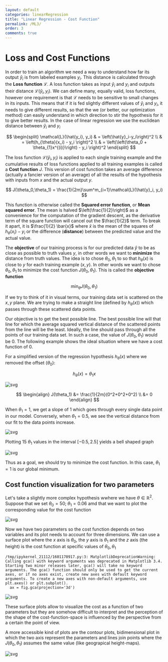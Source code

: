 ```yaml
---
layout: default
categories: linearRegression
title: "Linear Regression - Cost Function"
permalink: /ML3/
order: 3
comments: true
---
```


# Loss and Cost Functions
In order to train an algorithm we need a way to understand how far its output $\hat{y}_i$ is from labeled examples $y_i$. This distance is calculated through the **Loss function** $\mathcal{L}$. A loss function takes as input $\hat{y}_i$ and $y_i$ and outputs their distance $\mathcal{L}(\hat{y}_i, y_i)$. We can define many, equally valid, loss functions, however one requirement is that $\mathcal{L}$ needs to be sensitive to small changes in its inputs. This means that if it is fed slightly different values of $\hat{y}_i$ and $y_i$, it needs to give different results, so that the we (or better, our optimization method) can easily understand in which direction to stir the hypothesis for it to give better results. In the case of linear regression we use the euclidean distance between $\hat{y}_i$ and $y_i$

$$
\begin{split}
\mathcal{L}(\hat{y_i}, y_i) & = \left(\hat{y}_i-y_i\right)^2 \\
& = \left(h_{\theta}(x_i) - y_i \right)^2 \\
& = \left(\left(\theta_0 + \theta_{1}x^{(i)}\right) - y_i \right)^2 
\end{split}
$$

The loss function $\mathcal{L}(\hat{y}_i, y_i)$ is applied to each single training example and the cumulative results of loss functions applied to all training examples is called a **Cost function** $J$. This version of cost function takes an average difference (actually a fancier version of an average) of all the results of the hypothesis with inputs from $x$ and the actual output $y$.

$$
J(\theta_0,\theta_1) = \frac{1}{2m}\sum^m_{i=1}\mathcal{L}(\hat{y}_i, y_i)
$$

This function is otherwise called the **Squared error function**, or **Mean squared error**. The mean is halved $\left(\frac{1}{2}\right)$ as a convenience for the computation of the gradient descent, as the derivative term of the square function will cancel out the $\frac{1}{2}$ term. To break it apart, it is $\frac{1}{2} \bar{x}$ where $\bar{x}$ is the mean of the squares of $h_\theta (x_{i}) - y_{i}$ or the difference (**distance**) between the predicted value and the actual value.

The **objective** of our training process is for our predicted data $\hat{y}$ to be as close as possible to truth values $y$, in other words we want to **minimize** the distance from truth values. The idea is to chose $\theta_0, \theta_1$ to so that $h_\theta(x)$ is close to $y$ for each training example $(x,y)$. In other words we want to chose $\theta_0, \theta_1$ to minimize the cost function $J\left(\theta_0, \theta_1 \right)$. This is called the **objective function**

$$
\min_\theta J(\theta_0,\theta_1)
$$

If we try to think of it in visual terms, our training data set is scattered on the $x,y$ plane. We are trying to make a straight line (defined by $h_\theta(x)$) which passes through these scattered data points. 

Our objective is to get the best possible line. The best possible line will that line for which the average squared vertical distance of the scattered points from the line will be the least. Ideally, the line should pass through all the points of our training data set. In such a case, the value of $J(\theta_0, \theta_1)$ would be 0. The following example shows the ideal situation where we have a cost function of 0. 

For a simplified version of the regression hypothesis $h_\theta(x)$ where we removed the offset ($\theta_0$):

$$h_\theta(x)=\theta_1x$$


    
![svg](ML-3-CostFunction_files/ML-3-CostFunction_5_0.svg)
    


$$
\begin{align}
J(\theta_1) &= \frac{1}{2m}(0^2+0^2+0^2) \\
&= 0
\end{align}
$$

When $\theta_1 = 1$, we get a slope of 1 which goes through every single data point in our model. Conversely, when $\theta_1 = 0.5$, we see the vertical distance from our fit to the data points increase. 


    
![svg](ML-3-CostFunction_files/ML-3-CostFunction_8_0.svg)
    


Plotting 15 $\theta_1$ values in the interval $[-0.5, 2.5]$ yields a bell shaped graph 


    
![svg](ML-3-CostFunction_files/ML-3-CostFunction_10_0.svg)
    


Thus as a goal, we should try to minimize the cost function. In this case, $\theta_1 = 1$ is our global minimum. 

## Cost function visualization for two parameters
Let's take a slightly more complex hypothesis wwhere we have $\theta \in \mathbb{R}^2$. Suppose that we set $\theta_0=50; \;\theta_1=0.06$ amd that we want to plot the corresponding value for the cost function


    
![svg](ML-3-CostFunction_files/ML-3-CostFunction_12_0.svg)
    


Now we have two parameters so the cost function depends on two variables and its plot needs to account for three dimensions. We can use a surface plot where the $x$ axis is $\theta_0$, the $y$ axis is $\theta_1$ and the $z$ axis (the height) is the cost function at specific values of $\theta_0, \theta_1$

    /tmp/ipykernel_21112/1601170917.py:3: MatplotlibDeprecationWarning: Calling gca() with keyword arguments was deprecated in Matplotlib 3.4. Starting two minor releases later, gca() will take no keyword arguments. The gca() function should only be used to get the current axes, or if no axes exist, create new axes with default keyword arguments. To create a new axes with non-default arguments, use plt.axes() or plt.subplot().
      ax = fig.gca(projection='3d')



    
![svg](ML-3-CostFunction_files/ML-3-CostFunction_14_1.svg)
    


These surface plots allow to visualize the cost as a function of two parameters but they are somehow difficult to interpret and the perception of the shape of the cost-function-space is influenced by the perspective from a certain the point of view.

A more accessible kind of plots are the contour plots, bidimensional plot in which the two axis represent the parameters and lines join points where the $J(\theta_0, \theta_1)$ assumes the same value (like geograpical height-maps).


    
![svg](ML-3-CostFunction_files/ML-3-CostFunction_16_0.svg)
    

